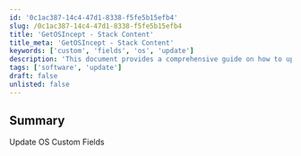 ```yaml
---
id: '0c1ac387-14c4-47d1-8338-f5fe5b15efb4'
slug: /0c1ac387-14c4-47d1-8338-f5fe5b15efb4
title: 'GetOSIncept - Stack Content'
title_meta: 'GetOSIncept - Stack Content'
keywords: ['custom', 'fields', 'os', 'update']
description: 'This document provides a comprehensive guide on how to update OS custom fields within ConnectWise Automate, detailing the necessary steps and considerations for effective implementation.'
tags: ['software', 'update']
draft: false
unlisted: false
---
```


## Summary

Update OS Custom Fields
